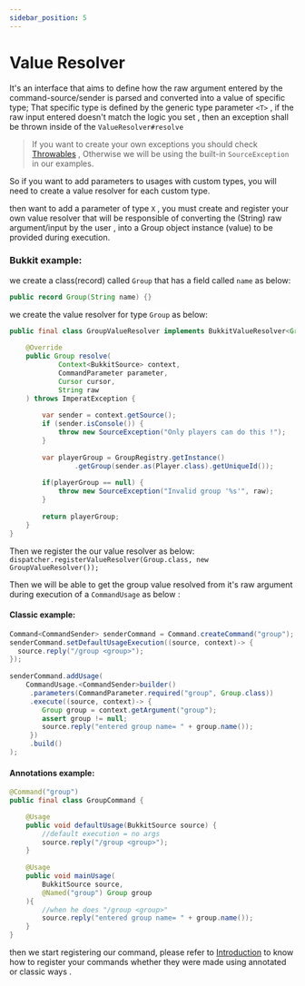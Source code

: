 ```yaml
---
sidebar_position: 5
---
```

# Value Resolver

It's an interface that aims to define how the raw argument entered by the command-source/sender
is parsed and converted into a value of specific type; That specific type is defined by the generic type parameter `<T>` , if the raw input entered doesn't match the logic you set , then an exception shall be thrown inside of the `ValueResolver#resolve` 

>If you want to create your own exceptions you should check [Throwables](Throwables) ,
>Otherwise we will be using the built-in `SourceException` in our examples.

So if you want to add parameters to usages with custom types, you will need to create a value resolver for each custom type.

then want to add a parameter of type `X` , you must create and register your own value  resolver that will be responsible of converting the (String) raw argument/input by the user , into a Group object instance (value) to be provided during execution.

### Bukkit example: 

we create a class(record) called `Group` that has a field called `name` as below: 
```java
public record Group(String name) {}
```

we create the value resolver for type `Group` as below:
```java
public final class GroupValueResolver implements BukkitValueResolver<Group> {
    
    @Override
    public Group resolve(
            Context<BukkitSource> context,
            CommandParameter parameter,
            Cursor cursor,
            String raw
    ) throws ImperatException {
        
        var sender = context.getSource();
        if (sender.isConsole()) {
            throw new SourceException("Only players can do this !");
        }
        
        var playerGroup = GroupRegistry.getInstance()
                .getGroup(sender.as(Player.class).getUniqueId());
        
        if(playerGroup == null) {
            throw new SourceException("Invalid group '%s'", raw);
        }
        
        return playerGroup;
    }
}
```

Then we register the our value resolver as below:
`dispatcher.registerValueResolver(Group.class, new GroupValueResolver());`

Then we will be able to get the group value resolved from it's raw argument
during execution of a `CommandUsage` as below : 

#### Classic example:

```java
Command<CommandSender> senderCommand = Command.createCommand("group");  
senderCommand.setDefaultUsageExecution((source, context)-> {  
  source.reply("/group <group>");  
});  
  
senderCommand.addUsage(  
	CommandUsage.<CommandSender>builder()  
	 .parameters(CommandParameter.required("group", Group.class))  
	 .execute((source, context)-> {  
	    Group group = context.getArgument("group");  
	    assert group != null;  
	    source.reply("entered group name= " + group.name());  
	 })
	 .build()
);
```
#### Annotations example:

```java
@Command("group")  
public final class GroupCommand {  

	@Usage  
	public void defaultUsage(BukkitSource source) {  
		//default execution = no args  
		source.reply("/group <group>");  
	}
 
	@Usage  
	public void mainUsage(
		BukkitSource source,
		@Named("group") Group group
	){  
		//when he does "/group <group>"  
		source.reply("entered group name= " + group.name());  
	}
}
```

then we start registering our command, please refer to [Introduction](Imperat/Introduction.md) to know how to register your commands whether they were made using annotated or classic ways .